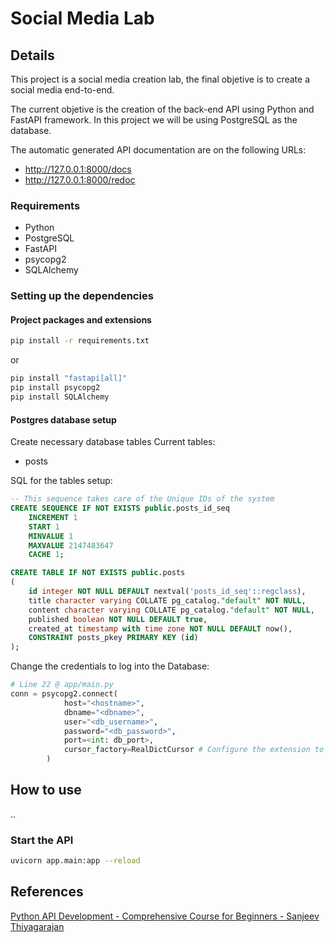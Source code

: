 # Social Media Lab

## Details

This project is a social media creation lab, the final objetive is to create a social media end-to-end.

The current objetive is the creation of the back-end API using Python and FastAPI framework.
In this project we will be using PostgreSQL as the database.

The automatic generated API documentation are on the following URLs:

- <http://127.0.0.1:8000/docs>
- <http://127.0.0.1:8000/redoc>

### Requirements

- Python
- PostgreSQL
- FastAPI
- psycopg2
- SQLAlchemy

### Setting up the dependencies

#### Project packages and extensions

```bash
pip install -r requirements.txt
```

or

``` bash
pip install "fastapi[all]"
pip install psycopg2
pip install SQLAlchemy
```

#### Postgres database setup

Create necessary database tables
Current tables:

- posts

SQL for the tables setup:

```sql
-- This sequence takes care of the Unique IDs of the system
CREATE SEQUENCE IF NOT EXISTS public.posts_id_seq
    INCREMENT 1
    START 1
    MINVALUE 1
    MAXVALUE 2147483647
    CACHE 1;

CREATE TABLE IF NOT EXISTS public.posts
(
    id integer NOT NULL DEFAULT nextval('posts_id_seq'::regclass),
    title character varying COLLATE pg_catalog."default" NOT NULL,
    content character varying COLLATE pg_catalog."default" NOT NULL,
    published boolean NOT NULL DEFAULT true,
    created_at timestamp with time zone NOT NULL DEFAULT now(),
    CONSTRAINT posts_pkey PRIMARY KEY (id)
);
```

Change the credentials to log into the Database:

```python
# Line 22 @ app/main.py
conn = psycopg2.connect(
            host="<hostname>",
            dbname="<dbname>",
            user="<db_username>",
            password="<db_password>",
            port=<int: db_port>,
            cursor_factory=RealDictCursor # Configure the extension to call the tables headers
        )
```

## How to use

..

### Start the API

```bash
uvicorn app.main:app --reload
```

## References

[Python API Development - Comprehensive Course for Beginners - Sanjeev Thiyagarajan](https://www.youtube.com/watch?v=0sOvCWFmrtA)
